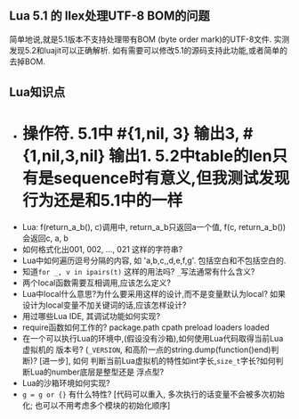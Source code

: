 ## Lua 5.1 的 llex处理UTF-8 BOM的问题
简单地说,就是5.1版本不支持处理带有BOM (byte order mark)的UTF-8文件.
实测发现5.2和luajit可以正确解析.
如有需要可以修改5.1的源码支持此功能,或者简单的去掉BOM.

## Lua知识点

* # 操作符. 5.1中 #{1,nil, 3} 输出3, #{1,nil,3,nil} 输出1. 5.2中table的len只有是sequence时有意义,但我测试发现行为还是和5.1中的一样
* Lua: f(return_a_b(), c)调用中, return_a_b只返回a一个值, f(c, return_a_b())会返回c, a, b
* 如何格式化出001, 002, ..., 021 这样的字符串?
* Lua中如何遍历逗号分隔的内容, 如 'a,b,c,,d,e,f,g'. 包括空白和不包括空白的.
* 知道`for _, v in ipairs(t)` 这样的用法吗? `_`写法通常有什么含义?
* 两个local函数需要互相调用,应该怎么定义?
* Lua中local什么意思?为什么要采用这样的设计,而不是变量默认为local? 如果设计为local变量不加关键词的话,应该怎样设计?
* 用过哪些Lua IDE, 其调试功能如何实现?
* require函数如何工作的? package.path cpath preload loaders loaded
* 在一个可以执行Lua的环境中,(假设没有沙箱),如何使用Lua代码取得当前Lua虚拟机的
版本号? (`_VERSION`, 和高阶一点的string.dump(function()end)判断)? [进一步], 如何
判断当前Lua虚拟机的特性如int字长,`size_t`字长?如何判断Lua的number底层是整型还是
浮点型?
* Lua的沙箱环境如何实现?
* `g = g or {}` 有什么特性? [代码可以重入, 多次执行的话变量不会被多次初始化;
  也可以不用考虑多个模块的初始化顺序]

